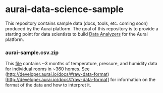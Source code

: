 # aurai-data-science-sample

This repository contains sample data (docs, tools, etc. coming soon) produced by the Aurai platform. The goal of this repository is to provide a starting point for data scientists to build [Data Analyzers](http://developer.aurai.io/docs/#data-analysis-provider) for the Aurai platform.

### aurai-sample.csv.zip
This [file](/aurai-sample.csv.zip) contains ~3 months of temperature, pressure, and humidity data for individual rooms in ~360 homes. See (http://developer.aurai.io/docs/#raw-data-format)[http://developer.aurai.io/docs/#raw-data-format] for information on the format of the data and how to interpret it.
